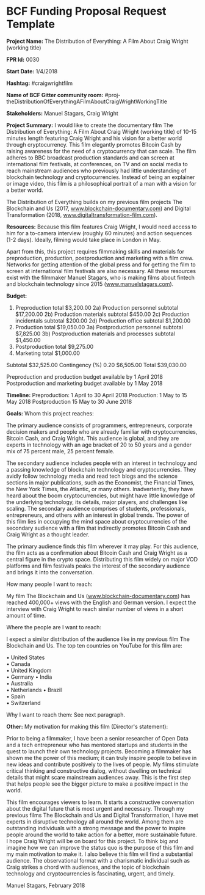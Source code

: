 
# BCF Funding Proposal Request Template

**Project Name:**
The Distribution of Everything: A Film About Craig Wright (working title)

**FPR Id:**
0030

**Start Date:**
1/4/2018

**Hashtag:**
#craigwrightfilm

**Name of BCF Gitter community room:**
#proj-theDistributionOfEverythingAFilmAboutCraigWrightWorkingTitle

**Stakeholders:**
Manuel Stagars, Craig Wright

**Project Summary:**
I would like to create the documentary film The Distribution of Everything: A Film About Craig Wright (working title) of 10-15 minutes length featuring Craig Wright and his vision for a better world through cryptocurrency. This film elegantly promotes Bitcoin Cash by raising awareness for the need of a cryptocurrency that can scale. The film adheres to BBC broadcast production standards and can screen at international film festivals, at conferences, on TV and on social media to reach mainstream audiences who previously had little understanding of blockchain technology and cryptocurrencies. Instead of being an explainer or image video, this film is a philosophical portrait of a man with a vision for a better world. 

The Distribution of Everything builds on my previous film projects The Blockchain and Us (2017, www.blockchain-documentary.com) and Digital Transformation (2018, www.digitaltransformation-film.com).

**Resources:**
Because this film features Craig Wright, I would need access to him for a to-camera interview (roughly 60 minutes) and action sequences (1-2 days). Ideally, filming would take place in London in May.

Apart from this, this project requires filmmaking skills and materials for preproduction, production, postproduction and marketing with a film crew. Networks for getting attention of the global press and for getting the film to screen at international film festivals are also necessary. All these resources exist with the filmmaker Manuel Stagars, who is making films about fintech and blockchain technology since 2015 (www.manuelstagars.com).

**Budget:**
1) Preproduction total	$3,200.00 
2a) Production personnel subtotal	$17,200.00 
2b) Production materials subtotal	$450.00 
2c) Production incidentals subtotal	$200.00 
2d) Production office subtotal	$1,200.00 
2) Production total	$19,050.00 
3a) Postproduction personnel subtotal	$7,825.00 
3b) Postproduction materials and processes subtotal	$1,450.00 
3) Postproduction total	$9,275.00 
4) Marketing total	$1,000.00 

Subtotal	$32,525.00 
Contingency (%) 0.20	$6,505.00 
Total	$39,030.00 

Preproduction and production budget available by 1 April 2018
Postproduction and marketing budget available by 1 May 2018

**Timeline:**
Preproduction: 1 April to 30 April 2018
Production: 1 May to 15 May 2018
Postproduction 15 May to 30 June 2018

**Goals:**
Whom this project reaches:

The primary audience consists of programmers, entrepreneurs, corporate decision makers and people who are already familiar with cryptocurrencies, Bitcoin Cash, and Craig Wright. This audience is global, and they are experts in technology with an age bracket of 20 to 50 years and a gender mix of 75 percent male, 25 percent female.

The secondary audience includes people with an interest in technology and a passing knowledge of blockchain technology and cryptocurrencies. They avidly follow technology media and read tech blogs and the science sections in major publications, such as the Economist, the Financial Times, the New York Times, the Atlantic, or many others. Inadvertently, they have heard about the boom cryptocurrencies, but might have little knowledge of the underlying technology, its details, major players, and challenges like scaling. The secondary audience comprises of students, professionals, entrepreneurs, and others with an interest in global trends. The power of this film lies in occupying the mind space about cryptocurrencies of the secondary audience with a film that indirectly promotes Bitcoin Cash and Craig Wright as a thought leader.

The primary audience finds this film wherever it may play. For this audience, the film acts as a confirmation about Bitcoin Cash and Craig Wright as a central figure in the crypto space. Distributing this film widely on major VOD platforms and film festivals peaks the interest of the secondary audience and brings it into the conversation.

How many people I want to reach:

My film The Blockchain and Us (www.blockchain-documentary.com) has reached 400,000+ views with the English and German version. I expect the interview with Craig Wright to reach similar number of views in a short amount of time.

Where the people are I want to reach:

I expect a similar distribution of the audience like in my previous film The Blockchain and Us. The top ten countries on YouTube for this film are:

•	United States	
•	Canada	
•	United Kingdom	
•	Germany	
•	India	
•	Australia	
•	Netherlands	
•	Brazil	
•	Spain	
•	Switzerland

Why I want to reach them: See next paragraph.

**Other:**
My motivation for making this film (Director&#39;s statement):

Prior to being a filmmaker, I have been a senior researcher of Open Data and a tech entrepreneur who has mentored startups and students in the quest to launch their own technology projects. Becoming a filmmaker has shown me the power of this medium; it can truly inspire people to believe in new ideas and contribute positively to the lives of people. My films stimulate critical thinking and constructive dialog, without dwelling on technical details that might scare mainstream audiences away. This is the first step that helps people see the bigger picture to make a positive impact in the world. 

This film encourages viewers to learn. It starts a constructive conversation about the digital future that is most urgent and necessary. Through my previous films The Blockchain and Us and Digital Transformation, I have met experts in disruptive technology all around the world. Among them are outstanding individuals with a strong message and the power to inspire people around the world to take action for a better, more sustainable future. I hope Craig Wright will be on board for this project. To think big and imagine how we can improve the status quo is the purpose of this film and my main motivation to make it. I also believe this film will find a substantial audience. The observational format with a charismatic individual such as Craig strikes a chord with audiences, and the topic of blockchain technology and cryptocurrencies is fascinating, urgent, and timely.

Manuel Stagars, February 2018
